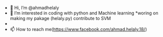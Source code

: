 - 👋 Hi, I’m @ahmadhelaly
- 👀 I’m interested in coding with python and Machine learning
 *woring on making my pakage (helaly.py) contribute to SVM
- 
- 📫 How to reach me(https://www.facebook.com/ahmad.helaly.18/)

<!---
ahmadhelaly/ahmadhelaly is a ✨ special ✨ repository because its `README.md` (this file) appears on your GitHub profile.
You can click the Preview link to take a look at your changes.
--->
